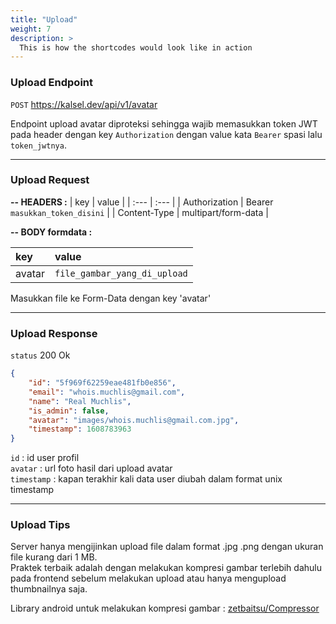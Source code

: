 ```yaml
---
title: "Upload"
weight: 7
description: >
  This is how the shortcodes would look like in action
---
```


### Upload Endpoint

`POST` https://kalsel.dev/api/v1/avatar  

Endpoint upload avatar diproteksi sehingga wajib memasukkan token JWT pada header dengan key `Authorization` dengan value kata `Bearer` spasi lalu `token_jwtnya`.  

---
  

### Upload Request

**-- HEADERS :**
| key | value |
| :---  | :--- |
| Authorization | Bearer `masukkan_token_disini` |
| Content-Type | multipart/form-data |


**-- BODY formdata :**

| key | value |
| :---  | :--- |
| avatar | `file_gambar_yang_di_upload` |


Masukkan file ke Form-Data dengan key 'avatar'

---
  
### Upload Response

`status` 200 Ok

```json
{
    "id": "5f969f62259eae481fb0e856",
    "email": "whois.muchlis@gmail.com",
    "name": "Real Muchlis",
    "is_admin": false,
    "avatar": "images/whois.muchlis@gmail.com.jpg",
    "timestamp": 1608783963
}
```

`id` : id user profil  
`avatar` : url foto hasil dari upload avatar  
`timestamp` : kapan terakhir kali data user diubah dalam format unix timestamp  

---

  
### Upload Tips

Server hanya mengijinkan upload file dalam format .jpg .png dengan ukuran file kurang dari 1 MB.  
Praktek terbaik adalah dengan melakukan kompresi gambar terlebih dahulu pada frontend sebelum melakukan upload atau hanya mengupload thumbnailnya saja.

Library android untuk melakukan kompresi gambar : [zetbaitsu/Compressor][1]


[1]: https://github.com/zetbaitsu/Compressor

